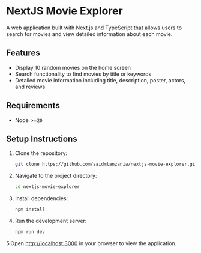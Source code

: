 # NextJS Movie Explorer

A web application built with Next.js and TypeScript that allows users to search for movies and view detailed information about each movie.

## Features

- Display 10 random movies on the home screen
- Search functionality to find movies by title or keywords
- Detailed movie information including title, description, poster, actors, and reviews

## Requirements

- Node >=`20`

## Setup Instructions

1. Clone the repository:

   ```sh
   git clone https://github.com/saidmtanzania/nextjs-movie-explorer.git
   ```

2. Navigate to the project directory:

   ```sh
   cd nextjs-movie-explorer
   ```

3. Install dependencies:

   ```sh
   npm install
   ```

4. Run the development server:

   ```sh
   npm run dev
   ```

5.Open <http://localhost:3000> in your browser to view the application.
